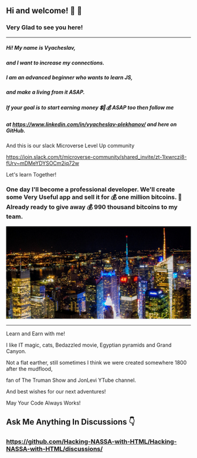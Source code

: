 ## Hi and welcome! 👋 :sparkling_heart:
### Very Glad to see you here!
---

##### Hi! My name is Vyacheslav, 

##### and I want to increase my connections. 

##### I am an advanced beginner who wants  to learn JS, 

##### and make a living from it ASAP.  

##### If your goal is to start earning money 💲💸💰 ASAP too then follow me 

##### at https://www.linkedin.com/in/vyacheslav-plekhanov/ and here on GitHub.

And this is our slack Microverse Level Up community 

https://join.slack.com/t/microverse-community/shared_invite/zt-1lxwrczi8-fUrv~mDMeYDYSOCm2iq72w 

Let's learn Together!

### One day I'll become a professional developer. We'll create some Very Useful app and sell it for 💰 one million bitcoins. 🚀 Already ready to give away 💰 990 thousand bitcoins to my team.

<!-- ![BG image for my page](https://github.com/Hacking-NASSA-with-HTML/Hacking-NASSA-with-HTML/blob/main/bg.jpg) -->
<!-- [![Netlify Status](https://api.netlify.com/api/v1/badges/4e0e66c9-c063-46ca-846e-003ad7fd56fa/deploy-status)](https://lucinda-news.netlify.app) -->
[![BG image for my page](https://github.com/Hacking-NASSA-with-HTML/Hacking-NASSA-with-HTML/blob/main/bg.jpg)](https://skyline.github.com/hacking-nassa-with-html/2022)


<!--
**Hacking-NASSA-with-HTML/Hacking-NASSA-with-HTML** is a ✨ _special_ ✨ repository because its `README.md` (this file) appears on your GitHub profile.

Here are some ideas to get you started:

- 🔭 I’m currently working on ...
- 🌱 I’m currently learning ...
- 👯 I’m looking to collaborate on ...
- 🤔 I’m looking for help with ...
- 💬 Ask me about ...
- 📫 How to reach me: ...
- 😄 Pronouns: ...
- ⚡ Fun fact: ...
-->
---

Learn and Earn with me! 

I like IT magic, cats, Bedazzled movie, Egyptian pyramids and Grand Canyon. 

Not a flat earther, still sometimes I think we were created somewhere 1800 after the mudflood, 

fan of The Truman Show and JonLevi YTube channel.

And best wishes for our next adventures!

May Your Code Always Works!

## Ask Me Anything In Discussions :point_down:
### https://github.com/Hacking-NASSA-with-HTML/Hacking-NASSA-with-HTML/discussions/
